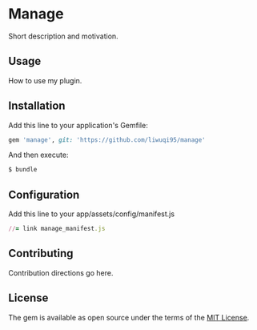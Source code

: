 # Manage
Short description and motivation.

## Usage
How to use my plugin.

## Installation
Add this line to your application's Gemfile:

```ruby
gem 'manage', git: 'https://github.com/liwuqi95/manage'
```

And then execute:
```bash
$ bundle
```

## Configuration
Add this line to your app/assets/config/manifest.js
```ruby
//= link manage_manifest.js
```

## Contributing
Contribution directions go here.

## License
The gem is available as open source under the terms of the [MIT License](https://opensource.org/licenses/MIT).
